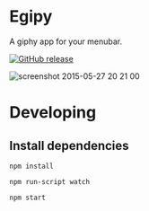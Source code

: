 # Egipy
A giphy app for your menubar.

[![GitHub release](https://img.shields.io/badge/download-latest-blue.svg)](https://github.com/andela-earinde/e-giphy/releases/tag/v0.1.0-alpha)

![screenshot 2015-05-27 20 21 00](https://cloud.githubusercontent.com/assets/9481023/10270512/ece2efd0-6aeb-11e5-907c-6fdcf9c17adb.png)

# Developing

## Install dependencies
`npm install`

`npm run-script watch`

`npm start`